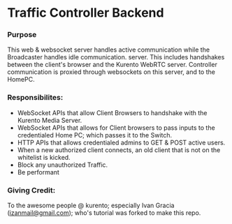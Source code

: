 # Traffic Controller Backend

### Purpose
This web & websocket server handles active communication while the Broadcaster handles idle communication.
server. This includes handshakes between the client's browser and the Kurento WebRTC server.
Controller communication is proxied through websockets on this server, and to the HomePC. 

### Responsibilites:
* WebSocket APIs that allow Client Browsers to handshake with the Kurento Media Server.
* WebSocket APIs that allows for Client browsers to pass inputs to the credentialed Home PC; which passes it to the Switch.
* HTTP APIs that allows credentialed admins to GET & POST active users.
* When a new authorized client connects, an old client that is not on the whitelist is kicked.
* Block any unauthorized Traffic.
* Be performant

### Giving Credit:
To the awesome people @ kurento; especially Ivan Gracia (izanmail@gmail.com); who's tutorial was forked to make this
repo.